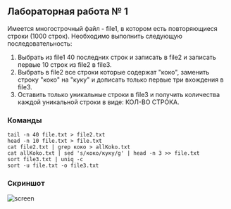 ## Лабораторная работа № 1

Имеется многострочный файл - file1, в котором есть повторяющиеся строки (1000 строк). Необходимо выполнить следующую последовательность:
1. Выбрать из file1 40 последних строк и записать в file2 и записать первые 10 строк из file2 в file3.
2. Выбрать в file2 все строки которые содержат "коко", заменить строку "коко" на "куку" и дописать только первые три вхождения в file3.
3. Оставить только уникальные строки в file3 и получить количества каждой уникальной строки в виде: КОЛ-ВО СТРОКА.

### Команды
```
tail -n 40 file.txt > file2.txt
head -n 10 file.txt > file.txt 
cat file2.txt | grep коко > allKoko.txt
cat allKoko.txt | sed 's/коко/куку/g' | head -n 3 >> file.txt 
sort file3.txt | uniq -c
sort -u file.txt -o file3.txt
```

### Скриншот
![screen](https://user-images.githubusercontent.com/91442220/158052972-92930f1b-8716-4d0a-8431-bb3661e82b24.png)
